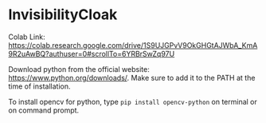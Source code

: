 # InvisibilityCloak

Colab Link: https://colab.research.google.com/drive/1S9UJGPvV9OkGHGtAJWbA_KmA9R2uAwBQ?authuser=0#scrollTo=6YRBrSwZq97U

Download python from the official website: https://www.python.org/downloads/. Make sure to add it to the PATH at the time of installation.

To install opencv for python, type `pip install opencv-python` on terminal or on command prompt.
